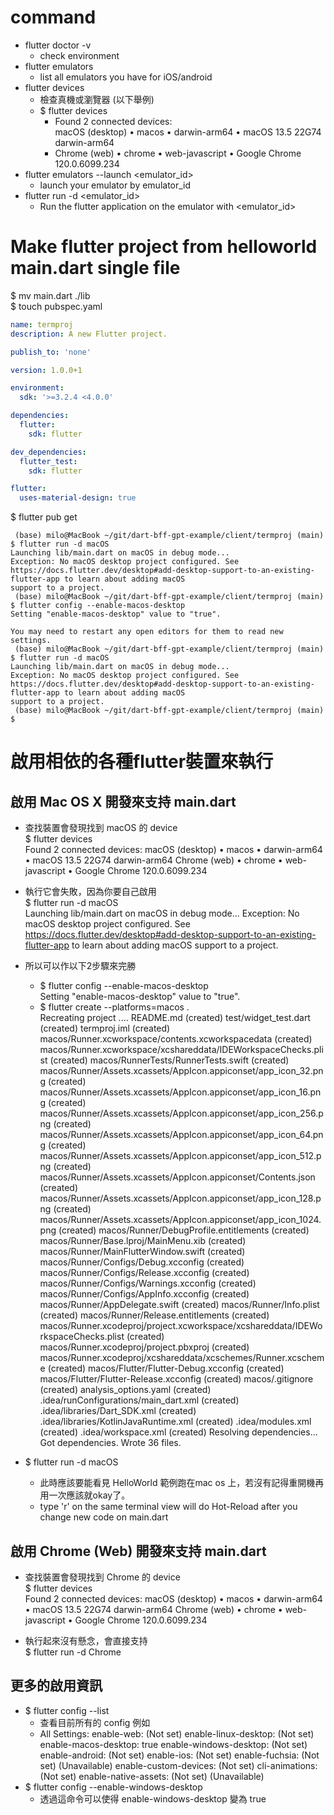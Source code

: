 # command
- flutter doctor -v 
  - check environment
- flutter emulators  
  - list all emulators you have for iOS/android  
- flutter devices  
  - 檢查真機或瀏覽器 (以下舉例)
  - $ flutter devices  
      - Found 2 connected devices:  
      macOS (desktop) • macos  • darwin-arm64   • macOS 13.5 22G74 darwin-arm64
      - Chrome (web)    • chrome • web-javascript • Google Chrome 120.0.6099.234
- flutter emulators --launch <emulator_id>  
  - launch your emulator by emulator_id  
- flutter run -d <emulator_id>  
  - Run the flutter application on the emulator with <emulator_id>


# Make flutter project from helloworld main.dart single file
$ mv main.dart ./lib  
$ touch pubspec.yaml  
```yaml
name: termproj
description: A new Flutter project.

publish_to: 'none'

version: 1.0.0+1

environment:
  sdk: '>=3.2.4 <4.0.0'

dependencies:
  flutter:
    sdk: flutter

dev_dependencies:
  flutter_test:
    sdk: flutter

flutter:
  uses-material-design: true

```

$ flutter pub get





```
 (base) milo@MacBook ~/git/dart-bff-gpt-example/client/termproj (main) $ flutter run -d macOS
Launching lib/main.dart on macOS in debug mode...
Exception: No macOS desktop project configured. See https://docs.flutter.dev/desktop#add-desktop-support-to-an-existing-flutter-app to learn about adding macOS
support to a project.
 (base) milo@MacBook ~/git/dart-bff-gpt-example/client/termproj (main) $ flutter config --enable-macos-desktop
Setting "enable-macos-desktop" value to "true".

You may need to restart any open editors for them to read new settings.
 (base) milo@MacBook ~/git/dart-bff-gpt-example/client/termproj (main) $ flutter run -d macOS                 
Launching lib/main.dart on macOS in debug mode...
Exception: No macOS desktop project configured. See https://docs.flutter.dev/desktop#add-desktop-support-to-an-existing-flutter-app to learn about adding macOS
support to a project.
 (base) milo@MacBook ~/git/dart-bff-gpt-example/client/termproj (main) $ 
```


# 啟用相依的各種flutter裝置來執行

## 啟用 Mac OS X 開發來支持 main.dart
- 查找裝置會發現找到 macOS 的 device   
$ flutter devices     
Found 2 connected devices:
  macOS (desktop) • macos  • darwin-arm64   • macOS 13.5 22G74 darwin-arm64
  Chrome (web)    • chrome • web-javascript • Google Chrome 120.0.6099.234

- 執行它會失敗，因為你要自己啟用  
$ flutter run -d macOS  
Launching lib/main.dart on macOS in debug mode...
Exception: No macOS desktop project configured. See https://docs.flutter.dev/desktop#add-desktop-support-to-an-existing-flutter-app to learn about adding macOS
support to a project.

- 所以可以作以下2步驟來完勝  
  - $ flutter config --enable-macos-desktop  
    Setting "enable-macos-desktop" value to "true".
  - $ flutter create --platforms=macos .  
      Recreating project ....
      README.md (created)
      test/widget_test.dart (created)
      termproj.iml (created)
      macos/Runner.xcworkspace/contents.xcworkspacedata (created)
      macos/Runner.xcworkspace/xcshareddata/IDEWorkspaceChecks.plist (created)
      macos/RunnerTests/RunnerTests.swift (created)
      macos/Runner/Assets.xcassets/AppIcon.appiconset/app_icon_32.png (created)
      macos/Runner/Assets.xcassets/AppIcon.appiconset/app_icon_16.png (created)
      macos/Runner/Assets.xcassets/AppIcon.appiconset/app_icon_256.png (created)
      macos/Runner/Assets.xcassets/AppIcon.appiconset/app_icon_64.png (created)
      macos/Runner/Assets.xcassets/AppIcon.appiconset/app_icon_512.png (created)
      macos/Runner/Assets.xcassets/AppIcon.appiconset/Contents.json (created)
      macos/Runner/Assets.xcassets/AppIcon.appiconset/app_icon_128.png (created)
      macos/Runner/Assets.xcassets/AppIcon.appiconset/app_icon_1024.png (created)
      macos/Runner/DebugProfile.entitlements (created)
      macos/Runner/Base.lproj/MainMenu.xib (created)
      macos/Runner/MainFlutterWindow.swift (created)
      macos/Runner/Configs/Debug.xcconfig (created)
      macos/Runner/Configs/Release.xcconfig (created)
      macos/Runner/Configs/Warnings.xcconfig (created)
      macos/Runner/Configs/AppInfo.xcconfig (created)
      macos/Runner/AppDelegate.swift (created)
      macos/Runner/Info.plist (created)
      macos/Runner/Release.entitlements (created)
      macos/Runner.xcodeproj/project.xcworkspace/xcshareddata/IDEWorkspaceChecks.plist (created)
      macos/Runner.xcodeproj/project.pbxproj (created)
      macos/Runner.xcodeproj/xcshareddata/xcschemes/Runner.xcscheme (created)
      macos/Flutter/Flutter-Debug.xcconfig (created)
      macos/Flutter/Flutter-Release.xcconfig (created)
      macos/.gitignore (created)
      analysis_options.yaml (created)
      .idea/runConfigurations/main_dart.xml (created)
      .idea/libraries/Dart_SDK.xml (created)
      .idea/libraries/KotlinJavaRuntime.xml (created)
      .idea/modules.xml (created)
      .idea/workspace.xml (created)
    Resolving dependencies... 
    Got dependencies.
    Wrote 36 files.

- $ flutter run -d macOS   
  - 此時應該要能看見 HelloWorld 範例跑在mac os 上，若沒有記得重開機再用一次應該就okay了。
  - type 'r' on the same terminal view will do Hot-Reload after you change new code on main.dart  


## 啟用 Chrome (Web) 開發來支持 main.dart  

- 查找裝置會發現找到 Chrome 的 device     
$ flutter devices       
Found 2 connected devices:
  macOS (desktop) • macos  • darwin-arm64   • macOS 13.5 22G74 darwin-arm64
  Chrome (web)    • chrome • web-javascript • Google Chrome 120.0.6099.234

- 執行起來沒有懸念，會直接支持  
$ flutter run -d Chrome  


## 更多的啟用資訊

- $ flutter config --list 
  - 查看目前所有的 config 例如   
  - All Settings:
    enable-web: (Not set)
    enable-linux-desktop: (Not set)
    enable-macos-desktop: true
    enable-windows-desktop: (Not set)
    enable-android: (Not set)
    enable-ios: (Not set)
    enable-fuchsia: (Not set) (Unavailable)
    enable-custom-devices: (Not set)
    cli-animations: (Not set)
    enable-native-assets: (Not set) (Unavailable)
- $ flutter config --enable-windows-desktop   
  - 透過這命令可以使得 enable-windows-desktop 變為 true  
